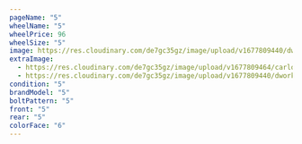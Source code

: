```yaml
---
pageName: "5"
wheelName: "5"
wheelPrice: 96
wheelSize: "5"
image: https://res.cloudinary.com/de7gc35gz/image/upload/v1677809440/dwork_lno4ms.jpg
extraImage:
  - https://res.cloudinary.com/de7gc35gz/image/upload/v1677809464/carlookingcool_jexdi6.jpg
  - https://res.cloudinary.com/de7gc35gz/image/upload/v1677809440/dwork_lno4ms.jpg
condition: "5"
brandModel: "5"
boltPattern: "5"
front: "5"
rear: "5"
colorFace: "6"
---
```


